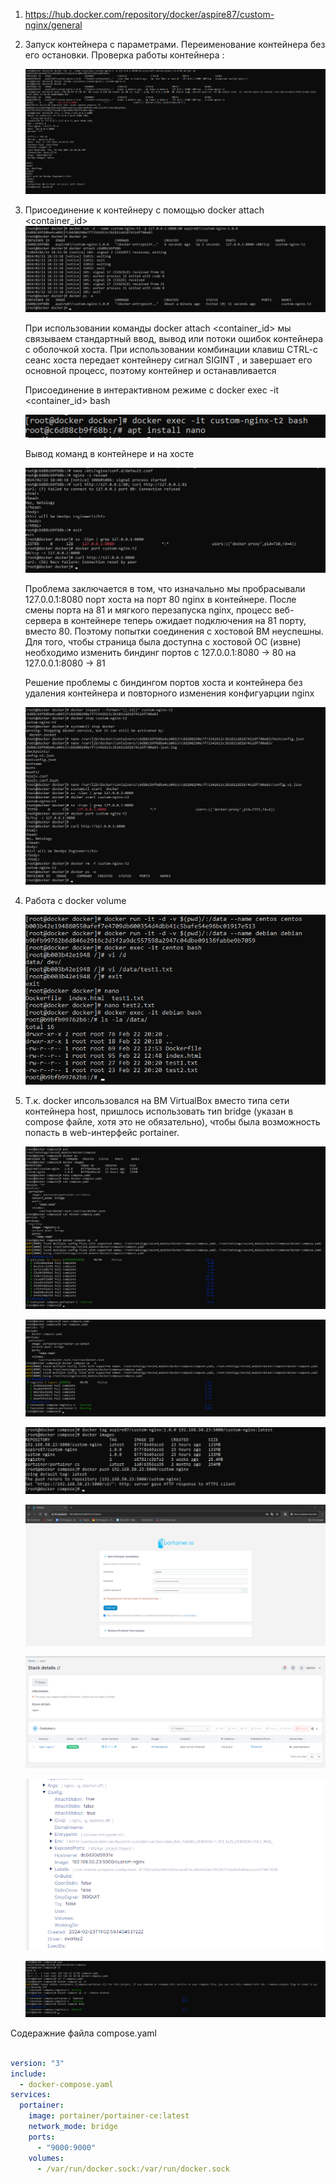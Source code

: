 1. https://hub.docker.com/repository/docker/aspire87/custom-nginx/general

2.  Запуск  контейнера с параметрами. Переименование контейнера без  его остановки. Проверка работы контейнера :

    ![Console output](img/TASK_2.png)

3. Присоединение к контейнеру c помощью  docker attach <container_id>
    ![Console output](img/TASk_3_docker_attach.png)

    При использовании  команды docker attach <container_id> мы связываем стандартный ввод, вывод или потоки ошибок контейнера с  оболочкой хоста. При использовании  комбинации  клавиш CTRL-c сеанс хоста  передает контейнеру сигнал  SIGINT , и завершает его основной процесс,  поэтому контейнер  и останавливается


    Присоединение в интерактивном режиме c docker exec -it <container_id> bash

    ![Concole output](img/TASK_3_docker_exec.png)


    Вывод  команд в контейнере и на хосте

    ![Console output](img/TASk_3_docker_nginx.png) 

    Проблема заключается в том,  что  изначально  мы пробрасывали 127.0.0.1:8080 порт  хоста на порт 80 nginx  в контейнере.  После смены  порта на 81 и мягкого перезапуска  nginx,  процесс веб-сервера в контейнере теперь ожидает подключения на 81  порту, вместо  80. Поэтому попытки соединения с хостовой  ВМ неуспешны. Для того, чтобы страница была доступна с хостовой ОС (извне) необходимо  изменить  биндинг  портов с 127.0.0.1:8080 -> 80 на 127.0.0.1:8080 -> 81

    Решение проблемы с биндингом портов хоста и контейнера без удаления контейнера и повторного изменения конфигуарции nginx
    
    ![Console output](img/TASk_3_docker_solution.png)


4. Работа с  docker  volume

    ![Console output](img/TASK_3_docker_volume.png) 


5. Т.к. docker ипсользовался на ВМ  VirtualBox вместо типа сети контейнера host,  пришлось  использовать  тип bridge (указан в  compose  файле, хотя  это не обязательно),  чтобы была возможность  попасть в  web-интерфейс portainer.

    ![Console output](img/TASK_5_compose%20files.png)


    ![Console output](img/TASK_5_compose_include.png)


    ![Console output](img/TASK_5_tag_and_push.png)


    ![Console output](img/TASK_5_portainer_admin.png)


    ![Console output](img/TASK_5_compose_nginx.png)


    ![Console output](img/TASK_5_nginx_inspect.png)


    ![Console output](img/TASK_5_compose_orphans_and_down.png)


Содеражние файла compose.yaml
```yaml

version: "3"
include:
  - docker-compose.yaml
services:
  portainer:
    image: portainer/portainer-ce:latest
    network_mode: bridge
    ports:
      - "9000:9000"
    volumes:
      - /var/run/docker.sock:/var/run/docker.sock

```
